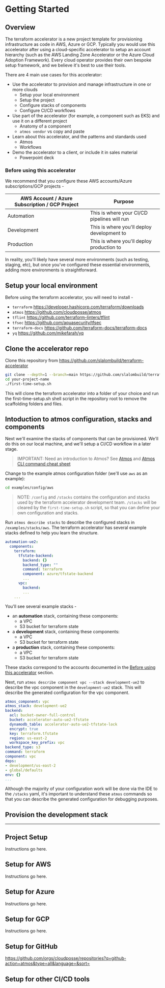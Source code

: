 
# Getting Started

## Overview

The terraform accelerator is a new project template for provisioning infrastructure as code in AWS, Azure or GCP. Typically you would use this accelerator after using a cloud-specific accelerator to setup an account hierarchy (such as the AWS Landing Zone Accelerator or the Azure Cloud Adoption Framework). Every cloud operator provides their own bespoke setup framework, and we believe it's best to use their tools.

There are 4 main use cases for this accelerator:

* Use the accelerator to provision and manage infrastructure in one or more clouds
  * Setup your local environment
  * Setup the project
  * Configure stacks of components
  * Configure CI/CD workflows
* Use part of the accelerator (for example, a component such as EKS) and use it on a different project
  * Anatomy of a component
  * `atmos vendor` vs copy and paste
* Learn about this accelerator, and the patterns and standards used
  * Atmos
  * Workflows
* Demo the accelerator to a client, or include it in sales material
  * Powerpoint deck

### Before using this accelerator

We recommend that you configure these AWS accounts/Azure subscriptions/GCP projects -

| AWS Account / Azure Subscription / GCP Project | Purpose |
| - | - |
| Automation | This is where your CI/CD pipelines will run |
| Development | This is where you'll deploy development to |
| Production | This is where you'll deploy production to |

In reality, you'll likely have several more environments (such as testing, staging, etc), but once you've configured these essential environments, adding more environments is straightforward.

## Setup your local environment

Before using the terraform accelerator, you will need to install -

* `terraform` https://developer.hashicorp.com/terraform/downloads
* `atmos` https://github.com/cloudposse/atmos
* `tflint` https://github.com/terraform-linters/tflint
* `tfsec` https://github.com/aquasecurity/tfsec
* `terraform-docs` https://github.com/terraform-docs/terraform-docs
* `yq` https://github.com/mikefarah/yq

## Clone the accelerator repo

Clone this repository from https://github.com/slalombuild/terraform-accelerator
```bash
git clone --depth=1 --branch=main https://github.com/slalombuild/terraform-accelerator your-project-name
cd your-project-name
./first-time-setup.sh
```
This will clone the terraform accelerator into a folder of your choice and run the first-time-setup.sh shell script in the repository root to remove the scaffolding folders and files.

## Intoduction to atmos configuration, stacks and components

Next we'll examine the stacks of components that can be provisioned. We'll do this on our local machine, and we'll setup a CI/CD workflow in a later stage.

> IMPORTANT: Need an introduction to Atmos? See [Atmos](/docs/atmos.md) and [Atmos CLI command cheat sheet](https://atmos.tools/cli/cheatsheet)

Change to the example atmos configuration folder (we'll use `aws` as an example):
```bash
cd examples/config/aws
```

> NOTE:  `/config` and `/stacks` contains the configuration and stacks used by the terraform accelerator development team. `/stacks` will be cleared by the `first-time-setup.sh` script, so that you can define your own configuration and stacks.

Run `atmos describe stacks` to describe the configured stacks in `/examples/stacks/aws`. The terraform accelerator has several example stacks defined to help you learn the structure.


```yaml
automation-ue2:
  components:
    terraform:
      tfstate-backend:
        backend: {}
        backend_type: ""
        command: terraform
        component: azure/tfstate-backend
        ...
      vpc:
        backend:
        ...
    ...
```

You'll see several example stacks -
* an **automation** stack, containing these components:
  * a VPC
  * S3 bucket for terraform state
* a **development** stack, containing these components:
  * a VPC
  * S3 bucket for terraform state
* a **production** stack, containing these components:
  * a VPC
  * S3 bucket for terraform state

These stacks correspond to the accounts documented in the [Before using this accelerator](#Before-using-this-accelerator) section.

Next, run `atmos describe component vpc --stack development-ue2` to describe the vpc component in the `development-ue2` stack. This will describe the generated configuration for the vpc component.

```yaml
atmos_component: vpc
atmos_stack: development-ue2
backend:
  acl: bucket-owner-full-control
  bucket: accelerator-auto-ue2-tfstate
  dynamodb_table: accelerator-auto-ue2-tfstate-lock
  encrypt: true
  key: terraform.tfstate
  region: us-east-2
  workspace_key_prefix: vpc
backend_type: s3
command: terraform
component: vpc
deps:
- development/us-east-2
- global/defaults
env: {}
...
```


Although the majority of your configuration work will be done via the IDE to the `/stacks` yaml, it's important to understand these `atmos` commands so that you can describe the generated configuration for debugging purposes.

## Provision the development stack



---

## Project Setup

Instructions go here.

## Setup for AWS

Instructions go here.

## Setup for Azure

Instructions go here.

## Setup for GCP

Instructions go here.

## Setup for GitHub

https://github.com/orgs/cloudposse/repositories?q=github-action+atmos&type=all&language=&sort=

## Setup for other CI/CD tools


